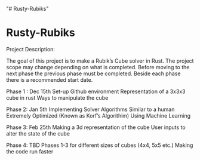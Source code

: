 "# Rusty-Rubiks" 
# Rusty-Rubiks

Project Description: 

The goal of this project is to make a Rubik’s Cube solver in Rust. The project scope may change depending on what is completed. Before moving to the next phase the previous phase must be completed. Beside each phase there is a recommended start date. 

Phase 1 : Dec 15th 
  Set-up Github environment
  Representation of a 3x3x3 cube in rust 
  Ways to manipulate the cube 

Phase 2: Jan 5th 
  Implementing Solver Algorithms
    Similar to a human 
    Extremely Optimized (Known as Korf’s Algorithim) 
    Using Machine Learning 

Phase 3: Feb 25th 
  Making a 3d representation of the cube
  User inputs to alter the state of the cube 

Phase 4: TBD
  Phases 1-3 for different sizes of cubes (4x4, 5x5 etc.)
  Making the code run faster
